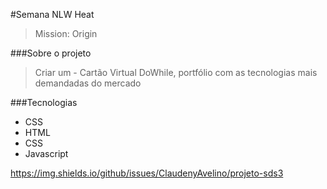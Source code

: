 
#Semana NLW Heat
> Mission: Origin

###Sobre o projeto

> Criar um - Cartão Virtual DoWhile, portfólio com as tecnologias mais demandadas do mercado

###Tecnologias
* CSS
* HTML
* CSS
* Javascript

https://img.shields.io/github/issues/ClaudenyAvelino/projeto-sds3





